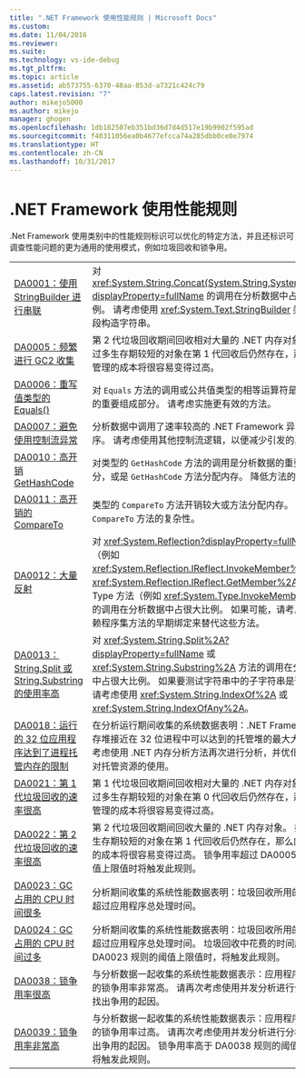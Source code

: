 ```yaml
---
title: ".NET Framework 使用性能规则 | Microsoft Docs"
ms.custom: 
ms.date: 11/04/2016
ms.reviewer: 
ms.suite: 
ms.technology: vs-ide-debug
ms.tgt_pltfrm: 
ms.topic: article
ms.assetid: ab573755-6370-48aa-853d-a7321c424c79
caps.latest.revision: "7"
author: mikejo5000
ms.author: mikejo
manager: ghogen
ms.openlocfilehash: 1db182507eb351bd36d7d4d517e19b9902f595ad
ms.sourcegitcommit: f40311056ea0b4677efcca74a285dbb0ce0e7974
ms.translationtype: HT
ms.contentlocale: zh-CN
ms.lasthandoff: 10/31/2017
---
```

# <a name="net-framework-usage-performance-rules"></a>.NET Framework 使用性能规则
.Net Framework 使用类别中的性能规则标识可以优化的特定方法，并且还标识可调查性能问题的更为通用的使用模式，例如垃圾回收和锁争用。  
  
|||  
|-|-|  
|[DA0001：使用 StringBuilder 进行串联](../profiling/da0001-use-stringbuilder-for-concatenations.md)|对 <xref:System.String.Concat(System.String,System.String)?displayProperty=fullName> 的调用在分析数据中占很大比例。 请考虑使用 <xref:System.Text.StringBuilder> 类从多个段构造字符串。|  
|[DA0005：频繁进行 GC2 收集](../profiling/da0005-frequent-gc2-collections.md)|第 2 代垃圾回收期间回收相对大量的 .NET 内存对象。 如果过多生存期较短的对象在第 1 代回收后仍然存在，那么内存管理的成本将很容易变得过高。|  
|[DA0006：重写值类型的 Equals()](../profiling/da0006-override-equals-parens-for-value-types.md)|对 `Equals` 方法的调用或公共值类型的相等运算符是分析数据的重要组成部分。 请考虑实施更有效的方法。|  
|[DA0007：避免使用控制流异常](../profiling/da0007-avoid-using-exceptions-for-control-flow.md)|分析数据中调用了速率较高的 .NET Framework 异常处理程序。 请考虑使用其他控制流逻辑，以便减少引发的异常数。|  
|[DA0010：高开销 GetHashCode](../profiling/da0010-expensive-gethashcode.md)|对类型的 `GetHashCode` 方法的调用是分析数据的重要组成部分，或是 `GetHashCode` 方法分配内存。 降低方法的复杂性。|  
|[DA0011：高开销的 CompareTo](../profiling/da0011-expensive-compareto.md)|类型的 `CompareTo` 方法开销较大或方法分配内存。 降低 `CompareTo` 方法的复杂性。|  
|[DA0012：大量反射](../profiling/da0012-significant-amount-of-reflection.md)|对 <xref:System.Reflection?displayProperty=fullName> 方法（例如 <xref:System.Reflection.IReflect.InvokeMember%2A> 和 <xref:System.Reflection.IReflect.GetMember%2A>）或 Type 方法（例如 <xref:System.Type.InvokeMember%2A>）的调用在分析数据中占很大比例。 如果可能，请考虑用对依赖程序集方法的早期绑定来替代这些方法。|  
|[DA0013：String.Split 或 String.Substring 的使用率高](../profiling/da0013-high-usage-of-string-split-or-string-substring.md)|对 <xref:System.String.Split%2A?displayProperty=fullName> 或 <xref:System.String.Substring%2A> 方法的调用在分析数据中占很大比例。 如果要测试字符串中的子字符串是否存在，请考虑使用 <xref:System.String.IndexOf%2A> 或 <xref:System.String.IndexOfAny%2A>。|  
|[DA0018：运行的 32 位应用程序达到了进程托管内存的限制](../profiling/da0018-32-bit-application-running-at-process-managed-memory-limits.md)|在分析运行期间收集的系统数据表明：.NET Framework 内存堆接近在 32 位进程中可以达到的托管堆的最大大小。 请考虑使用 .NET 内存分析方法再次进行分析，并优化应用程序对托管资源的使用。|  
|[DA0021：第 1 代垃圾回收的速率很高](../profiling/da0021-high-rate-of-gen-1-garbage-collections.md)|第 1 代垃圾回收期间回收相对大量的 .NET 内存对象。 如果过多生存期较短的对象在第 0 代回收后仍然存在，那么内存管理的成本将很容易变得过高。|  
|[DA0022：第 2 代垃圾回收的速率很高](../profiling/da0022-high-rate-of-gen-2-garbage-collections.md)|第 2 代垃圾回收期间回收大量的 .NET 内存对象。 如果过多生存期较短的对象在第 1 代回收后仍然存在，那么内存管理的成本将很容易变得过高。 锁争用率超过 DA0005 规则的阈值上限值时将触发此规则。|  
|[DA0023：GC 占用的 CPU 时间很多](../profiling/da0023-high-gc-cpu-time.md)|分析期间收集的系统性能数据表明：垃圾回收所用的时间明显超过应用程序总处理时间。|  
|[DA0024：GC 占用的 CPU 时间过多](../profiling/da0024-excessive-gc-cpu-time.md)|分析期间收集的系统性能数据表明：垃圾回收所用的时间明显超过应用程序总处理时间。 垃圾回收中花费的时间超过 DA0023 规则的阈值上限值时，将触发此规则。|  
|[DA0038：锁争用率很高](../profiling/da0038-high-rate-of-lock-contentions.md)|与分析数据一起收集的系统性能数据表示：应用程序执行期间的锁争用率非常高。 请再次考虑使用并发分析进行分析，以找出争用的起因。|  
|[DA0039：锁争用率非常高](../profiling/da0039-very-high-rate-of-lock-contentions.md)|与分析数据一起收集的系统性能数据表示：应用程序执行期间的锁争用率过高。 请再次考虑使用并发分析进行分析，以找出争用的起因。 锁争用率高于 DA0038 规则的阈值上限值时将触发此规则。|